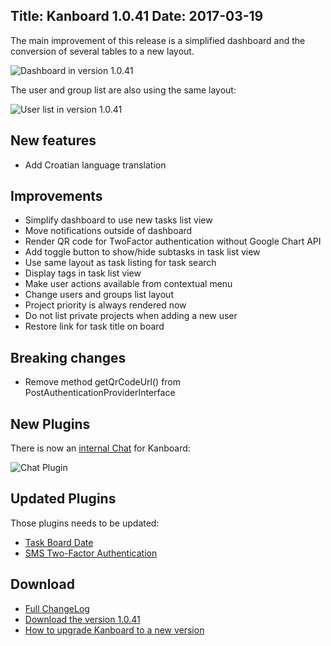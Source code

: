 Title: Kanboard 1.0.41
Date: 2017-03-19
---

The main improvement of this release is a simplified dashboard and the conversion of several tables to a new layout.

![Dashboard in version 1.0.41](/screenshots/news/1.0.41/dashboard.png)

The user and group list are also using the same layout:

![User list in version 1.0.41](/screenshots/news/1.0.41/users.png)

New features
------------

* Add Croatian language translation

Improvements
------------

* Simplify dashboard to use new tasks list view
* Move notifications outside of dashboard
* Render QR code for TwoFactor authentication without Google Chart API
* Add toggle button to show/hide subtasks in task list view
* Use same layout as task listing for task search
* Display tags in task list view
* Make user actions available from contextual menu
* Change users and groups list layout
* Project priority is always rendered now
* Do not list private projects when adding a new user
* Restore link for task title on board

Breaking changes
----------------

* Remove method getQrCodeUrl() from PostAuthenticationProviderInterface

New Plugins
-----------

There is now an [internal Chat](https://kanboard.net/plugin/chat) for Kanboard:

![Chat Plugin](https://cloud.githubusercontent.com/assets/323546/23592581/302b0d5e-01d1-11e7-96bd-ac1ff15ef0cd.png)

Updated Plugins
---------------

Those plugins needs to be updated:

- [Task Board Date](https://kanboard.net/plugin/task-board-date)
- [SMS Two-Factor Authentication](https://kanboard.net/plugin/sms-2fa)

Download
--------

- [Full ChangeLog](https://github.com/kanboard/kanboard/blob/master/ChangeLog)
- [Download the version 1.0.41](https://github.com/kanboard/kanboard/releases/download/v1.0.41/kanboard-1.0.41.zip)
- [How to upgrade Kanboard to a new version](https://kanboard.net/documentation/update)
